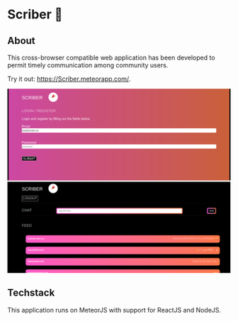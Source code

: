 # Scriber 📣

## About
This cross-browser compatible web application has been developed to permit timely communication among community users.

Try it out: https://Scriber.meteorapp.com/.

![alt text](https://github.com/eunicen1/Scriber-1.0/blob/master/Final%20product.PNG)
![alt text](https://github.com/eunicen1/Scriber-1.0/blob/master/Final%20product%202.PNG)

## Techstack
This application runs on MeteorJS with support for ReactJS and NodeJS. 
